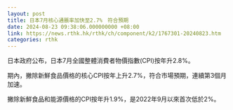 ```yaml
---
layout: post
title: 日本7月核心通脹率加快至2.7%　符合預期
date: 2024-08-23 09:38:06.000000000 +08:00
link: https://news.rthk.hk/rthk/ch/component/k2/1767301-20240823.htm
categories: rthk
---
```


日本政府公布，日本7月全國整體消費者物價指數(CPI)按年升2.8%。

期內，撇除新鮮食品價格的核心CPI按年上升2.7%，符合市場預期，連續第3個月加速。

撇除新鮮食品和能源價格的CPI按年升1.9%，是2022年9月以來首次低於2%。
